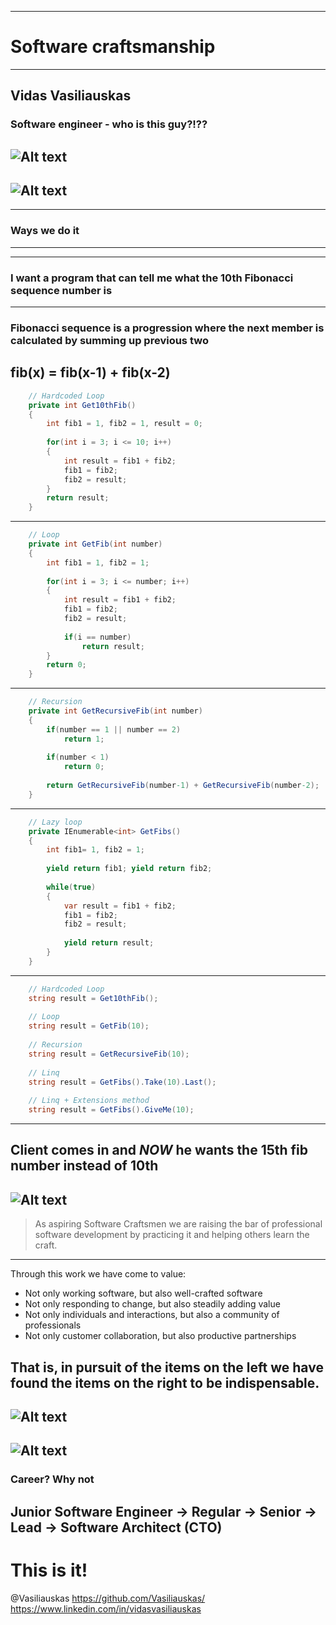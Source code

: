 ***
# Software craftsmanship
***
Vidas Vasiliauskas
---
### Software engineer - who is this guy?!??
![Alt text](images/nerd.jpg)
---
![Alt text](images/chemistry.jpg)
---
***
### Ways we do it
***
---
### I want a program that can tell me what the 10th Fibonacci sequence number is
---
### Fibonacci sequence is a progression where the next member is calculated by summing up previous two
**fib(x) = fib(x-1) + fib(x-2)**
---
``` cs
	// Hardcoded Loop
	private int Get10thFib()
	{
		int fib1 = 1, fib2 = 1, result = 0;
		
		for(int i = 3; i <= 10; i++)
		{
			int result = fib1 + fib2;
			fib1 = fib2;
			fib2 = result;
		}
		return result;
	}
```
---
``` cs
	// Loop
	private int GetFib(int number)
	{
		int fib1 = 1, fib2 = 1;
		
		for(int i = 3; i <= number; i++)
		{
			int result = fib1 + fib2;
			fib1 = fib2;
			fib2 = result;
			
			if(i == number)
				return result;
		}
		return 0;
	}
```
---
``` cs
	// Recursion
	private int GetRecursiveFib(int number)
	{
		if(number == 1 || number == 2)
			return 1;
			
		if(number < 1)
			return 0;
		
		return GetRecursiveFib(number-1) + GetRecursiveFib(number-2);
	}
```
---
``` cs
	// Lazy loop
	private IEnumerable<int> GetFibs()
	{
		int fib1= 1, fib2 = 1;
		
		yield return fib1; yield return fib2;
		
		while(true)
		{
			var result = fib1 + fib2;
			fib1 = fib2;
			fib2 = result;
			
			yield return result;
		}
	}
```
---
``` cs
	// Hardcoded Loop
	string result = Get10thFib();
	
	// Loop
	string result = GetFib(10);
	
	// Recursion
	string result = GetRecursiveFib(10);
	
	// Linq
	string result = GetFibs().Take(10).Last();
	
	// Linq + Extensions method
	string result = GetFibs().GiveMe(10);	
```
---
Client comes in and *NOW* he wants the 15th fib number instead of 10th
---
![Alt text](images/batman.jpeg)
---
>As aspiring Software Craftsmen 
>we are raising the bar of professional software development 
>by practicing it and helping others learn the craft.
---
Through this work we have come to value:
* Not only working software, 
	but also well-crafted software
* Not only responding to change, 
	but also steadily adding value
* Not only individuals and interactions, 
	but also a community of professionals
* Not only customer collaboration, 
	but also productive partnerships
	
That is, in pursuit of the items on the left 
we have found the items on the right to be indispensable.
---
![Alt text](images/startup.png)
---
![Alt text](images/startup2.jpg)
---
### Career? Why not
Junior Software Engineer -> Regular -> Senior -> Lead -> Software Architect (CTO)
---
# This is it!
@Vasiliauskas
https://github.com/Vasiliauskas/
https://www.linkedin.com/in/vidasvasiliauskas